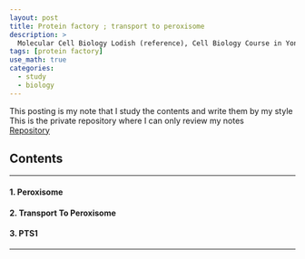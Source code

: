 ```yaml
---
layout: post
title: Protein factory ; transport to peroxisome
description: >
  Molecular Cell Biology Lodish (reference), Cell Biology Course in Yonsei (reference)
tags: [protein factory]
use_math: true
categories:
  - study
  - biology
---
```

This posting is my note that I study the contents and write them by my style <br>
This is the private repository where I can only review my notes<br>
[Repository](https://github.com/hyun-jin891/hidden-post-hyunjin891-github-blog/blob/master/_posts/study/biology/2022-08-31-protein-factory-%3B-transport-to-peroxisome.md)

## Contents
------
#### 1. Peroxisome
#### 2. Transport To Peroxisome
#### 3. PTS1
-----

